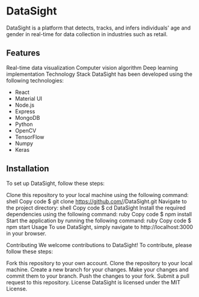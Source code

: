 # DataSight
DataSight is a platform that detects, tracks, and infers individuals' age and gender in real-time for data collection in industries such as retail.

## Features
Real-time data visualization
Computer vision algorithm
Deep learning implementation
Technology Stack
DataSight has been developed using the following technologies:

- React
- Material UI
- Node.js
- Express
- MongoDB
- Python
- OpenCV
- TensorFlow
- Numpy
- Keras

## Installation
To set up DataSight, follow these steps:

Clone this repository to your local machine using the following command:
shell
Copy code
$ git clone https://github.com/<username>/DataSight.git
Navigate to the project directory:
shell
Copy code
$ cd DataSight
Install the required dependencies using the following command:
ruby
Copy code
$ npm install
Start the application by running the following command:
ruby
Copy code
$ npm start
Usage
To use DataSight, simply navigate to http://localhost:3000 in your browser.

Contributing
We welcome contributions to DataSight! To contribute, please follow these steps:

Fork this repository to your own account.
Clone the repository to your local machine.
Create a new branch for your changes.
Make your changes and commit them to your branch.
Push the changes to your fork.
Submit a pull request to this repository.
License
DataSight is licensed under the MIT License.
